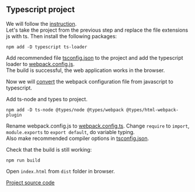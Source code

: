## Typescript project
We will follow the [instruction](https://webpack.js.org/guides/typescript/).  
Let's take the project from the previous step and replace the file extensions js with ts. Then install the following packages:
```
npm add -D typescript ts-loader
```

Add recommended file [tsconfig.json](tsconfig.json) to the project and add the typescript loader to [webpack.config.js](webpack.config.ts).  
The build is successful, the web application works in the browser.

Now we will [convert](https://webpack.js.org/configuration/configuration-languages/) the webpack configuration file from javascript to typescript.

Add ts-node and types to project.
```
npm add -D ts-node @types/node @types/webpack @types/html-webpack-plugin
```

Rename webpack.config.js to [webpack.config.ts](webpack.config.ts). Change `require` to `import`, `module.exports` to `export default`, do variable typing.  
Also make recommended compiler options in [tsconfig.json](tsconfig.json).

Check that the build is still working:
```
npm run build
```
Open `index.html` from `dist` folder in browser.

[Project source code](./)
